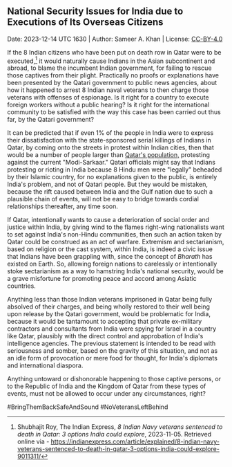 ## National Security Issues for India due to Executions of Its Overseas Citizens

Date: 2023-12-14 UTC 1630 | Author: Sameer A. Khan | License: [CC-BY-4.0](https://creativecommons.org/licenses/by/4.0/)

If the 8 Indian citizens who have been put on death row in Qatar were to be executed,[^1] it would naturally cause Indians in the Asian subcontinent and abroad, to blame the incumbent Indian government, for failing to rescue those captives from their plight. Practically no proofs or explanations have been presented by the Qatari government to public news agencies, about how it happened to arrest 8 Indian naval veterans to then charge those veterans with offenses of espionage. Is it right for a country to execute foreign workers without a public hearing? Is it right for the international community to be satisfied with the way this case has been carried out thus far, by the Qatari government? 

It can be predicted that if even 1% of the people in India were to express their dissatisfaction with the state-sponsored serial killings of Indians in Qatar, by coming onto the streets in protest within Indian cities, then that would be a number of people larger than [Qatar's population,](https://en.wikipedia.org/wiki/Qatar#Demographics) protesting against the current "Modi-Sarkaar." Qatari officials might say that Indians protesting or rioting in India because 8 Hindu men were "legally" beheaded by their Islamic country, for no explanations given to the public, is entirely India's problem, and not of Qatari people. But they would be mistaken, because the rift caused between India and the Gulf nation due to such a plausible chain of events, will not be easy to bridge towards cordial relationships thereafter, any time soon. 

If Qatar, intentionally wants to cause a deterioration of social order and justice within India, by giving wind to the flames right-wing nationalists want to set against India's non-Hindu communities, then such an action taken by Qatar could be construed as an act of warfare. Extremism and sectarianism, based on religion or the cast system, within India, is indeed a civic issue that Indians have been grappling with, since the concept of *Bharath* has existed on Earth. So, allowing foreign nations to carelessly or intentionally stoke sectarianism as a way to hamstring India's national security, would be a grave misfortune for promoting peace and accord among Asiatic countries.   

Anything less than those Indian veterans imprisoned in Qatar being fully absolved of their charges, and being wholly restored to their well being upon release by the Qatari government, would be problematic for India, because it would be tantamount to accepting that private ex-military contractors and consultants from India were spying for Israel in a country like Qatar, plausibly with the direct control and approbation of India's intelligence agencies. The previous statement is intended to be read with seriousness and somber, based on the gravity of this situation, and not as an idle form of provocation or mere food for thought, for India's diplomats and international diaspora. 

Anything untoward or dishonorable happening to those captive persons, or to the Republic of India and the Kingdom of Qatar from these types of events, must not be allowed to occur under any circumstances, right?   

\#BringThemBackSafeAndSound \#NoVeteransLeftBehind 

[^1]: Shubhajit Roy, The Indian Express, *8 Indian Navy veterans sentenced to death in Qatar: 3 options India could explore*, 2023-11-05. Retrieved online via - https://indianexpress.com/article/explained/8-indian-navy-veterans-sentenced-to-death-in-qatar-3-options-india-could-explore-9011311/